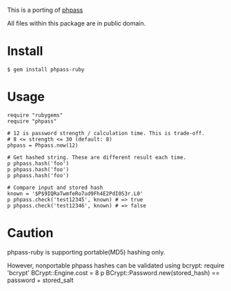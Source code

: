 This is a porting of [phpass](http://www.openwall.com/phpass/)

All files within this package are in public domain.

# Install

    $ gem install phpass-ruby

# Usage

    require "rubygems"
    require "phpass"

    # 12 is password strength / calculation time. This is trade-off. 
    # 8 <= strength <= 30 (default: 8)
    phpass = Phpass.new(12) 

    # Get hashed string. These are different result each time.
    p phpass.hash('foo')
    p phpass.hash('foo')
    p phpass.hash('foo')

    # Compare input and stored hash
    known = '$P$9IQRaTwmfeRo7ud9Fh4E2PdI0S3r.L0'
    p phpass.check('test12345', known) # => true
    p phpass.check('test12346', known) # => false

# Caution

phpass-ruby is supporting portable(MD5) hashing only.

However, nonportable phpass hashes can be validated using bcrypt:
    require 'bcrypt'
    BCrypt::Engine.cost = 8
    p BCrypt::Password.new(stored_hash) == password + stored_salt
